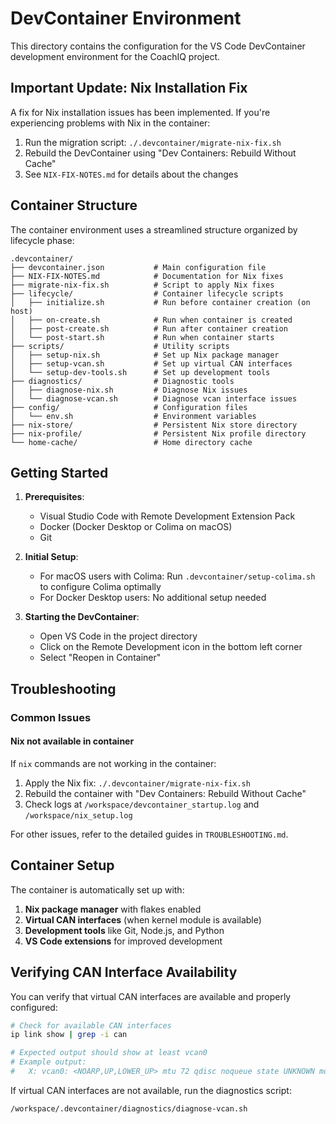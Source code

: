 # DevContainer Environment

This directory contains the configuration for the VS Code DevContainer development environment for the CoachIQ project.

## Important Update: Nix Installation Fix

A fix for Nix installation issues has been implemented. If you're experiencing problems with Nix in the container:

1. Run the migration script: `./.devcontainer/migrate-nix-fix.sh`
2. Rebuild the DevContainer using "Dev Containers: Rebuild Without Cache"
3. See `NIX-FIX-NOTES.md` for details about the changes

## Container Structure

The container environment uses a streamlined structure organized by lifecycle phase:

```plaintext
.devcontainer/
├── devcontainer.json           # Main configuration file
├── NIX-FIX-NOTES.md            # Documentation for Nix fixes
├── migrate-nix-fix.sh          # Script to apply Nix fixes
├── lifecycle/                  # Container lifecycle scripts
│   ├── initialize.sh           # Run before container creation (on host)
│   ├── on-create.sh            # Run when container is created
│   ├── post-create.sh          # Run after container creation
│   └── post-start.sh           # Run when container starts
├── scripts/                    # Utility scripts
│   ├── setup-nix.sh            # Set up Nix package manager
│   ├── setup-vcan.sh           # Set up virtual CAN interfaces
│   └── setup-dev-tools.sh      # Set up development tools
├── diagnostics/                # Diagnostic tools
│   ├── diagnose-nix.sh         # Diagnose Nix issues
│   └── diagnose-vcan.sh        # Diagnose vcan interface issues
├── config/                     # Configuration files
│   └── env.sh                  # Environment variables
├── nix-store/                  # Persistent Nix store directory
├── nix-profile/                # Persistent Nix profile directory
└── home-cache/                 # Home directory cache
```

## Getting Started

1. **Prerequisites**:

   - Visual Studio Code with Remote Development Extension Pack
   - Docker (Docker Desktop or Colima on macOS)
   - Git

2. **Initial Setup**:

   - For macOS users with Colima: Run `.devcontainer/setup-colima.sh` to configure Colima optimally
   - For Docker Desktop users: No additional setup needed

3. **Starting the DevContainer**:
   - Open VS Code in the project directory
   - Click on the Remote Development icon in the bottom left corner
   - Select "Reopen in Container"

## Troubleshooting

### Common Issues

#### Nix not available in container

If `nix` commands are not working in the container:

1. Apply the Nix fix: `./.devcontainer/migrate-nix-fix.sh`
2. Rebuild the container with "Dev Containers: Rebuild Without Cache"
3. Check logs at `/workspace/devcontainer_startup.log` and `/workspace/nix_setup.log`

For other issues, refer to the detailed guides in `TROUBLESHOOTING.md`.

## Container Setup

The container is automatically set up with:

1. **Nix package manager** with flakes enabled
2. **Virtual CAN interfaces** (when kernel module is available)
3. **Development tools** like Git, Node.js, and Python
4. **VS Code extensions** for improved development

## Verifying CAN Interface Availability

You can verify that virtual CAN interfaces are available and properly configured:

```bash
# Check for available CAN interfaces
ip link show | grep -i can

# Expected output should show at least vcan0
# Example output:
#   X: vcan0: <NOARP,UP,LOWER_UP> mtu 72 qdisc noqueue state UNKNOWN mode DEFAULT group default qlen 1000
```

If virtual CAN interfaces are not available, run the diagnostics script:

```bash
/workspace/.devcontainer/diagnostics/diagnose-vcan.sh
```
